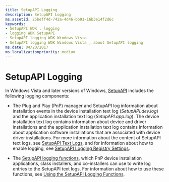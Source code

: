 ```yaml
---
title: SetupAPI Logging
description: SetupAPI Logging
ms.assetid: 25beff4d-742a-4d46-bb91-16b3e14f2d6c
keywords:
- SetupAPI WDK , logging
- logging WDK SetupAPI
- SetupAPI logging WDK Windows Vista
- SetupAPI logging WDK Windows Vista , about SetupAPI logging
ms.date: 04/20/2017
ms.localizationpriority: medium
---
```


# SetupAPI Logging


In Windows Vista and later versions of Windows, [SetupAPI](setupapi.md) includes the following logging components:

-   The Plug and Play (PnP) manager and SetupAPI log information about installation events in the device installation text log (*SetupAPI.dev.log*) and the application installation text log (*SetupAPI.app.log*). The device installation text log contains information about device and driver installations and the application installation text log contains information about application software installations that are associated with device driver installations. For more information about the content of SetupAPI text logs, see [SetupAPI Text Logs](setupapi-text-logs.md), and for information about how to enable logging, see [SetupAPI Logging Registry Settings](setupapi-logging-registry-settings.md).

-   The [SetupAPI logging functions](https://msdn.microsoft.com/library/windows/hardware/ff550878), which PnP device installation applications, class installers, and co-installers can use to write log entries to the SetupAPI text logs. For information about how to use these functions, see [Using the SetupAPI Logging Functions](using-the-setupapi-logging-functions.md).

 

 






